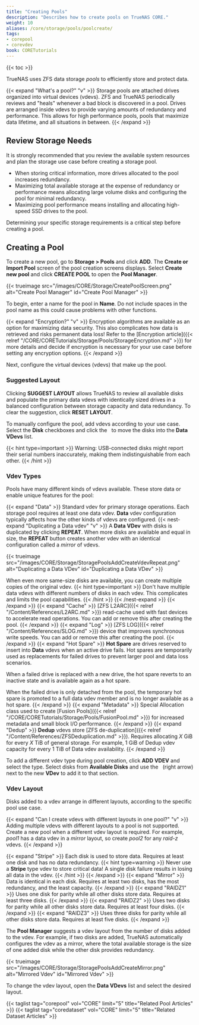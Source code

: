 ```yaml
---
title: "Creating Pools"
description: "Describes how to create pools on TrueNAS CORE."
weight: 10
aliases: /core/storage/pools/poolcreate/
tags:
- corepool
- corevdev
book: CORETutorials
---
```


{{< toc >}}

TrueNAS uses ZFS data storage *pools* to efficiently store and protect data. 

{{< expand "What's a pool?" "v" >}}
Storage pools are attached drives organized into virtual devices (vdevs).
ZFS and TrueNAS periodically reviews and "heals" whenever a bad block is discovered in a pool.
Drives are arranged inside vdevs to provide varying amounts of redundancy and performance.
This allows for high performance pools, pools that maximize data lifetime, and all situations in between.
{{< /expand >}}

## Review Storage Needs

It is strongly recommended that you review the available system resources and plan the storage use case before creating a storage pool.
* When storing critical information, more drives allocated to the pool increases redundancy.
* Maximizing total available storage at the expense of redundancy or performance means allocating large volume disks and configuring the pool for minimal redundancy.
* Maximizing pool performance means installing and allocating high-speed SSD drives to the pool.

Determining your specific storage requirements is a critical step before creating a pool.

## Creating a Pool

To create a new pool, go to **Storage > Pools** and click **ADD**. The **Create or Import Pool** screen of the pool creation screens displays.
Select **Create new pool** and click **CREATE POOL** to open the **Pool Manager**.

{{< trueimage src="/images/CORE/Storage/CreatePoolScreen.png" alt="Create Pool Manager" id="Create Pool Manager" >}}

To begin, enter a name for the pool in **Name**. Do not include spaces in the pool name as this could cause problems with other functions.

{{< expand "Encryption?" "v" >}}
Encryption algorithms are available as an option for maximizing data security.
This also complicates how data is retrieved and risks permanent data loss!
Refer to the [Encryption article]({{< relref "/CORE/CORETutorials/Storage/Pools/StorageEncryption.md" >}}) for more details and decide if encryption is necessary for your use case before setting any encryption options.
{{< /expand >}}

Next, configure the virtual devices (vdevs) that make up the pool.

### Suggested Layout

Clicking **SUGGEST LAYOUT** allows TrueNAS to review all available disks and populate the primary data vdevs with identically sized drives in a balanced configuration between storage capacity and data redundancy.
To clear the suggestion, click **RESET LAYOUT**.

To manually configure the pool, add vdevs according to your use case.
Select the **Disk** checkboxes and click the <i class="fa fa-arrow-right" aria-hidden="true" title="Right Arrow"></i>&nbsp; to move the disks into the **Data VDevs** list.

{{< hint type=important >}}
Warning: USB-connected disks might report their serial numbers inaccurately, making them indistinguishable from each other.
{{< /hint >}}

### Vdev Types

Pools have many different kinds of vdevs available.
These store data or enable unique features for the pool:

{{< expand "Data" >}}
Standard vdev for primary storage operations.
Each storage pool requires at least one data vdev.
**Data** vdev configuration typically affects how the other kinds of vdevs are configured.
{{< nest-expand "Duplicating a Data vdev" "v" >}}
A **Data VDev** with disks is duplicated by clicking **REPEAT**.
When more disks are available and equal in size, the **REPEAT** button creates another vdev with an identical configuration called a *mirror* of vdevs.

{{< trueimage src="/images/CORE/Storage/StoragePoolsAddCreateVdevRepeat.png" alt="Duplicating a Data VDev" id="Duplicating a Data VDev" >}}

When even more same-size disks are available, you can create multiple copies of the original vdev.
{{< hint type=important >}}
Don't have multiple data vdevs with different numbers of disks in each vdev.
This complicates and limits the pool capabilities.
{{< /hint >}}
{{< /nest-expand >}}
{{< /expand >}}
{{< expand "Cache" >}}
[ZFS L2ARC]({{< relref "/Content/References/L2ARC.md" >}}) read-cache used with fast devices to accelerate read operations.
You can add or remove this after creating the pool.
{{< /expand >}}
{{< expand "Log" >}}
[ZFS LOG]({{< relref "/Content/References/SLOG.md" >}}) device that improves synchronous write speeds.
You can add or remove this after creating the pool.
{{< /expand >}}
{{< expand "Hot Spare" >}}
**Hot Spare** are drives reserved to insert into **Data** vdevs when an active drive fails.
Hot spares are temporarily used as replacements for failed drives to prevent larger pool and data loss scenarios.

When a failed drive is replaced with a new drive, the hot spare reverts to an inactive state and is available again as a hot spare.

When the failed drive is only detached from the pool, the temporary hot spare is promoted to a full data vdev member and is no longer available as a hot spare.
{{< /expand >}}
{{< expand "Metadata" >}}
Special Allocation class used to create [Fusion Pools]({{< relref "/CORE/CORETutorials/Storage/Pools/FusionPool.md" >}}) for increased metadata and small block I/O performance.
{{< /expand >}}
{{< expand "Dedup" >}}
**Dedup** vdevs store [ZFS de-duplication]({{< relref "/Content/References/ZFSDeduplication.md" >}}).
Requires allocating *X* GiB for every *X* TiB of general storage.
For example, 1 GiB of Dedup vdev capacity for every 1 TiB of Data vdev availability.
{{< /expand >}}

To add a different vdev type during pool creation, click **ADD VDEV** and select the type.
Select disks from **Available Disks** and use the <i class="fa fa-arrow-right" aria-hidden="true" title="Right Arrow"></i>&nbsp; (right arrow) next to the new **VDev** to add it to that section.

### Vdev Layout

Disks added to a vdev arrange in different layouts, according to the specific pool use case.

{{< expand "Can I create vdevs with different layouts in one pool?" "v" >}}
Adding multiple vdevs with different layouts to a pool is not supported.
Create a new pool when a different vdev layout is required.
For example, *pool1* has a data vdev in a *mirror* layout, so create *pool2* for any *raid-z* vdevs.
{{< /expand >}}

{{< expand "Stripe" >}}
Each disk is used to store data.
Requires at least one disk and has no data redundancy.
{{< hint type=warning >}}
Never use a **Stripe** type vdev to store critical data!
A single disk failure results in losing all data in the vdev.
{{< /hint >}}
{{< /expand >}}
{{< expand "Mirror" >}}
Data is identical in each disk.
Requires at least two disks, has the most redundancy, and the least capacity.
{{< /expand >}}
{{< expand "RAIDZ1" >}}
Uses one disk for parity while all other disks store data.
Requires at least three disks.
{{< /expand >}}
{{< expand "RAIDZ2" >}}
Uses two disks for parity while all other disks store data.
Requires at least four disks.
{{< /expand >}}
{{< expand "RAIDZ3" >}}
Uses three disks for parity while all other disks store data.
Requires at least five disks.
{{< /expand >}}

The **Pool Manager** suggests a vdev layout from the number of disks added to the vdev.
For example, if two disks are added, TrueNAS automatically configures the vdev as a mirror, where the total available storage is the size of one added disk while the other disk provides redundancy.

{{< trueimage src="/images/CORE/Storage/StoragePoolsAddCreateMirror.png" alt="Mirrored Vdev" id="Mirrored Vdev" >}}

To change the vdev layout, open the **Data VDevs** list and select the desired layout.

{{< taglist tag="corepool" vol="CORE" limit="5" title="Related Pool Articles" >}}
{{< taglist tag="coredataset" vol="CORE" limit="5" title="Related Dataset Articles" >}}
